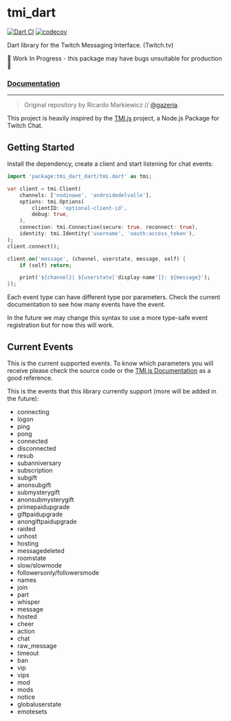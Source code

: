 # tmi_dart

[![Dart CI](https://github.com/alanqchen/tmi.dart/actions/workflows/dart.yml/badge.svg?branch=master)](https://github.com/alanqchen/tmi.dart/actions/workflows/dart.yml)
[![codecov](https://codecov.io/gh/alanqchen/tmi.dart/branch/master/graph/badge.svg?token=C4SC92AIRI)](https://codecov.io/gh/alanqchen/tmi.dart)

Dart library for the Twitch Messaging Interface. (Twitch.tv)

🚨 Work In Progress - this package may have bugs unsuitable for production 🚨

### [Documentation](docs/README.md)

---
>Original repository by Ricardo Markiewicz // [@gazeria](https://twitter.com/gazeria).

This project is heavily inspired by the [TMI.js](https://tmijs.com/) project, a Node.js Package for Twitch Chat.

## Getting Started

Install the dependency, create a client and start listening for chat events:

```dart
import 'package:tmi_dart_dart/tmi.dart' as tmi;

var client = tmi.Client(
    channels: ['nodinawe', 'androidedelvalle'],
    options: tmi.Options(
        clientID: 'optional-client-id',
        debug: true,
    ),
    connection: tmi.Connection(secure: true, reconnect: true),
    identity: tmi.Identity('username', 'oauth:access_token'),
);
client.connect();

client.on('message', (channel, userstate, message, self) {
    if (self) return;

    print('${channel}| ${userstate['display-name']}: ${message}');
});
```

Each event type can have different type por parameters. Check the current documentation to see how many events have the event.

In the future we may change this syntax to use a more type-safe event registration but for now this will work.

## Current Events

This is the current supported events. To know which parameters you will receive please check the source code or the [TMI.js Documentation](https://github.com/tmijs/docs/blob/gh-pages/_posts/v1.4.2/2019-03-03-Events.md) as a good reference.

This is the events that this library currently support (more will be added in the future):

* connecting
* logon
* ping
* pong
* connected
* disconnected
* resub
* subanniversary
* subscription
* subgift
* anonsubgift
* submysterygift
* anonsubmysterygift
* primepaidupgrade
* giftpaidupgrade
* anongiftpaidupgrade
* raided
* unhost
* hosting
* messagedeleted
* roomstate
* slow/slowmode
* followersonly/followersmode
* names
* join
* part
* whisper
* message
* hosted
* cheer
* action
* chat
* raw_message
* timeout
* ban
* vip
* vips
* mod
* mods
* notice
* globaluserstate
* emotesets
